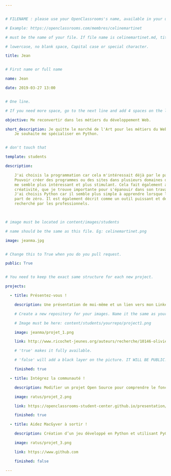 ```yaml
---


# FILENAME : please use your OpenClassrooms's name, available in your url.

# Example: https://openclassrooms.com/membres/celinemartinet

# must be the name of your file. If file name is celinemartinet.md, title is celinemartinet.

# lowercase, no blank space, Capital case or special character.

title: Jean


# First name or full name

name: Jean

date: 2019-03-27 13:00


# One line.

# If you need more space, go to the next line and add 4 spaces on the left, as in 'description'.

objective: Me reconvertir dans les métiers du développement Web.

short_description: Je quitte le marché de l'Art pour les métiers du Web en plein essor. 
    Je souhaite me spécialiser en Python.


# don't touch that

template: students

description:

    J'ai choisis la programmation car cela m'intéressait déjà par le passé.
    Pouvoir créer des programmes ou des sites dans plusieurs domaines différents 
    me semble plus intéressant et plus stimulant. Cela fait également appel à la 
    créativité, que je trouve importante pour s'épanouir dans son travail.
    J'ai choisis Python car il semble plus simple à apprendre lorsque l'on 
    part de zéro. Il est également décrit comme un outil puissant et de plus en plus
    recherché par les professionnels.

    

# image must be located in content/images/students

# name should be the same as this file. Eg: celinemartinet.png

image: jeanma.jpg


# Change this to True when you do you pull request.

public: True


# You need to keep the exact same structure for each new project.

projects:

  - title: Présentez-vous !

    description: Une présentation de moi-même et un lien vers mon LinkedIn.

    # Create a new repository for your images. Name it the same as your nickname and profile picture.

    # Image must be here: content/students/yourrepo/project1.png

    image: jeanma/projet_1.png

    link: http://www.ricochet-jeunes.org/auteurs/recherche/10146-olivier-vogel

    # 'true' makes it fully available.

    # 'false' will add a black layer on the picture. IT WILL BE PUBLIC!

    finished: true

  - title: Intégrez la communauté !

    description: Modifier un projet Open Source pour comprendre le fonctionnement de Git, de Github et des pull requests. 

    image: ratus/projet_2.png

    link: https://openclassrooms-student-center.github.io/presentation/students/ratus.html

    finished: true

  - title: Aidez MacGyver à sortir !

    description: Création d’un jeu développé en Python et utilisant PyGame.

    image: ratus/projet_3.png

    link: https://www.github.com

    finished: false

---
```


